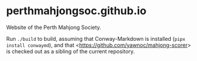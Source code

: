 # perthmahjongsoc.github.io

Website of the Perth Mahjong Society.

Run `./build` to build,
assuming that Conway-Markdown is installed (`pipx install conwaymd`),
and that <<https://github.com/yawnoc/mahjong-scorer>> is checked out
as a sibling of the current repository.
